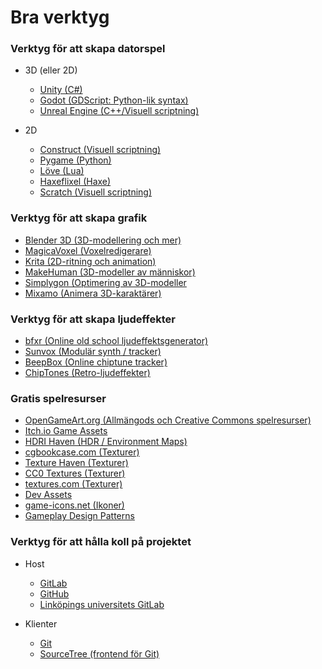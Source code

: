 # Bra verktyg

### Verktyg för att skapa datorspel

- 3D (eller 2D) 
    - [Unity (C#)](http://unity3d.com/)
    - [Godot (GDScript: Python-lik syntax)](https://godotengine.org/)
    - [Unreal Engine (C++/Visuell scriptning)](https://www.unrealengine.com/)

- 2D
    - [Construct (Visuell scriptning)](https://www.scirra.com/)
    - [Pygame (Python)](http://www.pygame.org/)
    - [Löve (Lua)](https://love2d.org/)
    - [Haxeflixel (Haxe)](http://haxeflixel.com/)
    - [Scratch (Visuell scriptning)](https://scratch.mit.edu/)

### Verktyg för att skapa grafik

- [Blender 3D (3D-modellering och mer)](https://www.blender.org/)
- [MagicaVoxel (Voxelredigerare)](https://ephtracy.github.io/)
- [Krita (2D-ritning och animation)](https://krita.org/)
- [MakeHuman (3D-modeller av människor)](http://www.makehumancommunity.org/)
- [Simplygon (Optimering av 3D-modeller](https://www.simplygon.com/)
- [Mixamo (Animera 3D-karaktärer)](https://www.mixamo.com/)

### Verktyg för att skapa ljudeffekter

- [bfxr (Online old school ljudeffektsgenerator)](http://www.bfxr.net/)
- [Sunvox (Modulär synth / tracker)](http://www.warmplace.ru/soft/sunvox/)
- [BeepBox (Online chiptune tracker)](http://www.beepbox.co/)
- [ChipTones (Retro-ljudeffekter)](https://sfbgames.itch.io/chiptone)

### Gratis spelresurser

- [OpenGameArt.org (Allmängods och Creative Commons spelresurser)](http://opengameart.org/)
- [Itch.io Game Assets](https://itch.io/game-assets/free)
- [HDRI Haven (HDR / Environment Maps)](https://hdrihaven.com/)
- [cgbookcase.com (Texturer)](https://www.cgbookcase.com/textures)
- [Texture Haven (Texturer)](https://texturehaven.com/)
- [CC0 Textures (Texturer)](https://cc0textures.com/)
- [textures.com (Texturer)](https://www.textures.com/)
- [Dev Assets](https://devassets.com/)
- [game-icons.net (Ikoner)](https://game-icons.net/)
- [Gameplay Design Patterns](http://virt10.itu.chalmers.se/index.php/Main_Page)

### Verktyg för att hålla koll på projektet

- Host
    - [GitLab](http://gitlab.com/)
    - [GitHub](http://github.com/)
    - [Linköpings universitets GitLab](https://gitlab.liu.se/)

- Klienter
    - [Git](https://git-scm.com/)
    - [SourceTree (frontend för Git)](https://www.sourcetreeapp.com/)
